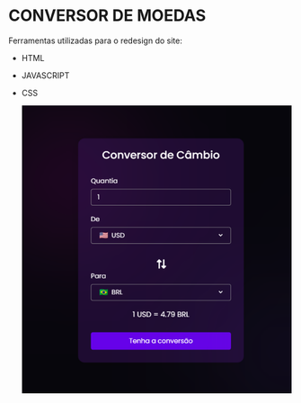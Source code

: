 # CONVERSOR DE MOEDAS

 Ferramentas utilizadas para o redesign do site: 
- HTML
- JAVASCRIPT
- CSS



  <img alt="PrintSite" title="#PrintSite" src="./site/siteprint.png" />
